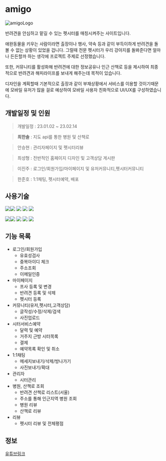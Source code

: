 # amigo

![amigoLogo](https://user-images.githubusercontent.com/111833798/230321286-a28c612d-0957-4e3a-b963-ad485064a980.png)




반려견을 안심하고 맡길 수 있는 펫시터를 매칭시켜주는 사이트입니다.

애완동물을 키우는 사람이라면
출장이나 행사, 약속 등과 같이 부득이하게 반려견을 돌볼 수 없는 상황이 있었을 겁니다.
그럴때 전문 펫시터가 우리 강아지를 돌봐준다면 얼마나 든든할까 하는 생각에 프로젝트 주제로 선정했습니다.

또한, 커뮤니티를 활성화해 반려견에 대한 정보공유나 인근 산책로 등을 제시하여
최종적으로 반려견과 해피라이프를 보내게 해주는데 목적이 있습니다.

디자인을 계획할때 기본적으로 출장과 같이 부재상황에서 서비스를 이용할 것이기때문에 
모바일 유저가 많을 걸로 예상하여 모바일 사용자 친화적으로 UI/UX를 구성하였습니다.

## 개발일정 및 인원

> 개발일정 : 23.01.02 ~ 23.02.14

> <b>최한솔</b> : 지도 api를 통한 병원 및 산책로 

> 안승현 : 관리자페이지 및 펫시터리뷰

> 최성형 : 전반적인 홈페이지 디자인 및 고객상담 게시판

> 이진주 : 로그인/회원가입/마이페이지 및 유저커뮤니티,펫시터커뮤니티

> 한준호 : 1:1채팅, 펫시터예약, 배포

## 사용기술

<img src="https://img.shields.io/badge/HTML5-E34F26?style=for-the-badge&logo=HTML5&logoColor=white"><img src="https://img.shields.io/badge/CSS3-1572B6?style=for-the-badge&logo=CSS3&logoColor=white">
<img src="https://img.shields.io/badge/JS-F7DF1E?style=for-the-badge&logo=JavaScript&logoColor=white">
<img src="https://img.shields.io/badge/jQuery-0769AD?style=for-the-badge&logo=jQuery&logoColor=white">
<img src="https://img.shields.io/badge/Bootstrap-7952B3?style=for-the-badge&logo=Bootstrap&logoColor=white">

<img src="https://img.shields.io/badge/Spring-6DB33F?style=for-the-badge&logo=Spring&logoColor=white"><img src="https://img.shields.io/badge/Tomcat-F8DC75?style=for-the-badge&logo=ApacheTomcat&logoColor=white">
<img src="https://img.shields.io/badge/MariaDB-003545?style=for-the-badge&logo=MariaDB&logoColor=white">
<img src="https://img.shields.io/badge/Python-3776AB?style=for-the-badge&logo=Python&logoColor=white">
<img src="https://img.shields.io/badge/Amazon EC2-FF9900?style=for-the-badge&logo=Amazon EC2&logoColor=white">

## 기능 목록

* 로그인/회원가입
  * 유효성검사
  * 중복아이디 체크
  * 주소조회
  * 이메일인증
* 마이페이지
  * 프사 등록 및 변경 
  * 반려견 등록 및 삭제
  * 펫시터 등록
* 커뮤니티(유저,펫시터,고객상담)
  * 글작성/수정/삭제/검색
  * 사진업로드
* 시터서비스예약
  * 달력 및 예약
  * 거주지 근방 시터목록
  * 결제
  * 예약목록 확인 및 취소
* 1:1채팅
  * 메세지보내기/삭제/방나가기
  * 사진보내기/확대
* 관리자
  * 시터관리
* 병원, 산책로 조회
  * 반려견 산책로 리스트(서울)
  * 주소를 통해 인근지역 병원 조회
  * 병원 리뷰
  * 산책로 리뷰
* 리뷰
  * 펫시터 리뷰 및 전체평점

## 정보

[유튜브링크](https://youtu.be/cd7Hc_jhDqk)


